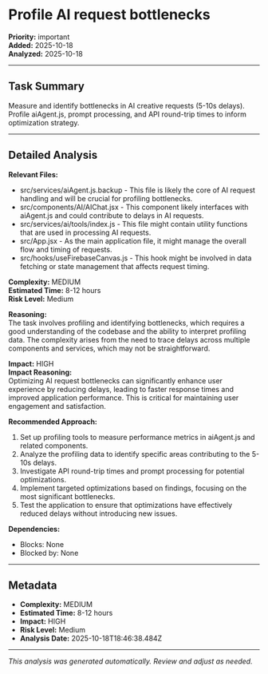 # Profile AI request bottlenecks

**Priority:** important  
**Added:** 2025-10-18  
**Analyzed:** 2025-10-18  

---

## Task Summary

Measure and identify bottlenecks in AI creative requests (5-10s delays). Profile aiAgent.js, prompt processing, and API round-trip times to inform optimization strategy. 

---

## Detailed Analysis

**Relevant Files:**
- src/services/aiAgent.js.backup - This file is likely the core of AI request handling and will be crucial for profiling bottlenecks.
- src/components/AI/AIChat.jsx - This component likely interfaces with aiAgent.js and could contribute to delays in AI requests.
- src/services/ai/tools/index.js - This file might contain utility functions that are used in processing AI requests.
- src/App.jsx - As the main application file, it might manage the overall flow and timing of requests.
- src/hooks/useFirebaseCanvas.js - This hook might be involved in data fetching or state management that affects request timing.

**Complexity:** MEDIUM  
**Estimated Time:** 8-12 hours  
**Risk Level:** Medium  

**Reasoning:**  
The task involves profiling and identifying bottlenecks, which requires a good understanding of the codebase and the ability to interpret profiling data. The complexity arises from the need to trace delays across multiple components and services, which may not be straightforward.

**Impact:** HIGH  
**Impact Reasoning:**  
Optimizing AI request bottlenecks can significantly enhance user experience by reducing delays, leading to faster response times and improved application performance. This is critical for maintaining user engagement and satisfaction.

**Recommended Approach:**
1. Set up profiling tools to measure performance metrics in aiAgent.js and related components.
2. Analyze the profiling data to identify specific areas contributing to the 5-10s delays.
3. Investigate API round-trip times and prompt processing for potential optimizations.
4. Implement targeted optimizations based on findings, focusing on the most significant bottlenecks.
5. Test the application to ensure that optimizations have effectively reduced delays without introducing new issues.

**Dependencies:**
- Blocks: None
- Blocked by: None

---

## Metadata

- **Complexity:** MEDIUM
- **Estimated Time:** 8-12 hours
- **Impact:** HIGH
- **Risk Level:** Medium
- **Analysis Date:** 2025-10-18T18:46:38.484Z

---

*This analysis was generated automatically. Review and adjust as needed.*
